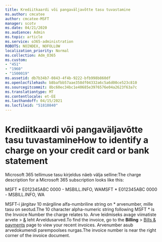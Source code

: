 ```yaml
---
title: Krediitkaardi või pangaväljavõtte tasu tuvastamine
ms.author: cmcatee
author: cmcatee-MSFT
manager: scotv
ms.date: 04/21/2020
ms.audience: Admin
ms.topic: article
ms.service: o365-administration
ROBOTS: NOINDEX, NOFOLLOW
localization_priority: Normal
ms.collection: Adm_O365
ms.custom:
- "451"
- "1960"
- "1500019"
ms.assetid: db7b34b7-0843-4f4b-9222-bfb998b860df
ms.openlocfilehash: b8bafbb57aae358df04332a6c5a6d00ce523c810
ms.sourcegitcommit: 8bc60ec34bc1e40685e3976576e04a2623f63a7c
ms.translationtype: MT
ms.contentlocale: et-EE
ms.lasthandoff: 04/15/2021
ms.locfileid: "51810840"
---
```

# <a name="how-to-identify-a-charge-on-your-credit-card-or-bank-statement"></a><span data-ttu-id="6f736-102">Krediitkaardi või pangaväljavõtte tasu tuvastamine</span><span class="sxs-lookup"><span data-stu-id="6f736-102">How to identify a charge on your credit card or bank statement</span></span>

<span data-ttu-id="6f736-103">Microsoft 365 tellimuse tasu kirjeldus näeb välja selline:</span><span class="sxs-lookup"><span data-stu-id="6f736-103">The charge description for a Microsoft 365 subscription looks like this:</span></span>
  
<span data-ttu-id="6f736-104">MSFT \* E012345ABC 0000 - MSBILL.INFO, WA</span><span class="sxs-lookup"><span data-stu-id="6f736-104">MSFT \* E012345ABC 0000 - MSBILL.INFO, WA</span></span>
  
<span data-ttu-id="6f736-105">MSFT-i järgitav 10 märgiline alfa-numbriline string on \* arvenumber, mille tasu on seotud.</span><span class="sxs-lookup"><span data-stu-id="6f736-105">The 10 character alpha-numeric string following MSFT \* is the Invoice Number the charge relates to.</span></span> <span data-ttu-id="6f736-106">Arve leidmiseks avage viimatiste arvete  \> [&](https://go.microsoft.com/fwlink/p/?linkid=848039) leht Arveldusarved.</span><span class="sxs-lookup"><span data-stu-id="6f736-106">To find the invoice, go to the **Billing** \> [Bills & payments](https://go.microsoft.com/fwlink/p/?linkid=848039) page to view your recent invoices.</span></span> <span data-ttu-id="6f736-107">Arvenumber asub arvedokumendi parempoolses nurgas.</span><span class="sxs-lookup"><span data-stu-id="6f736-107">The invoice number is near the right corner of the invoice document.</span></span>